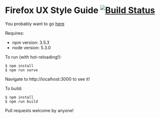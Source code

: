 # Firefox UX Style Guide  [![Build Status](https://travis-ci.org/FirefoxUX/StyleGuide.svg?branch=master)](https://travis-ci.org/FirefoxUX/StyleGuide)

You probably want to go [here](https://FirefoxUX.github.io/StyleGuide/)

Requires:
* npm version: 3.5.3
* node version: 5.3.0

To run (with hot-reloading!):
```
$ npm install
$ npm run serve
```
Navigate to http://localhost:3000 to see it!

To build:
```
$ npm install
$ npm run build
```

Pull requests welcome by anyone!
